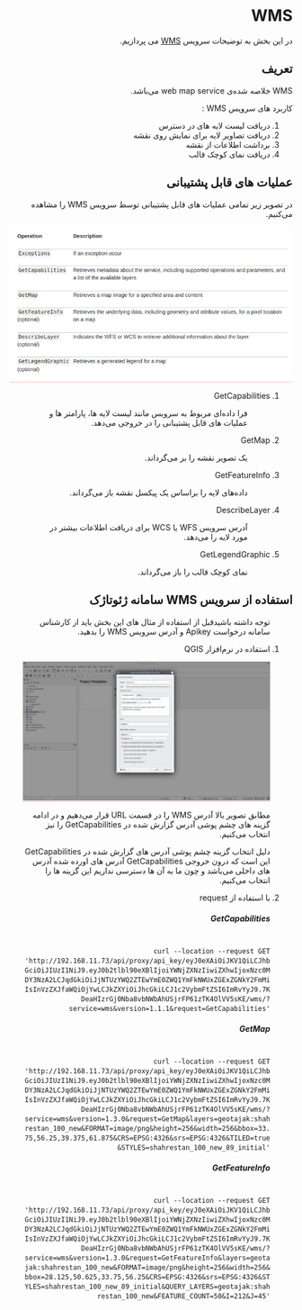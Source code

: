 <h1 id="WMS" dir="rtl">WMS</h1>

<p dir="rtl">در این بخش به توضیحات سرویس  <a href="https://docs.geoserver.org/2.22.x/en/user/services/wms/reference.html">WMS</a> می پردازیم. </p>

<h2 id="-" dir="rtl">تعریف</h2>
<p dir="rtl">WMS خلاصه شده‌ی web map service می‌باشد.</p>
<p dir="rtl">کاربرد های سرویس WMS :</p>
<ol dir="rtl">
<li dir="rtl">دریافت لیست لایه های در دسترس</li>
<li dir="rtl">دریافت تصاویر لایه برای نمایش روی نقشه</li>
<li dir="rtl">برداشت اطلاعات از نقشه</li>
<li dir="rtl">دریافت نمای کوچک قالب</li>
</ol>

<h2 id="-" dir="rtl">عملیات های قابل پشتیبانی</h2>
<p dir="rtl">در تصویر زیر تمامی عملیات های قابل پشتیبانی توسط سرویس WMS را مشاهده می‌کنیم.</p>
<p dir="ltr"  style="background-color: mistyrose"><img src="https://raw.githubusercontent.com/SaaFaa-company/geotajak3-documents/main/services/image/wms-oprations.png" alt="WMS supported operations" title="WMS supported operations"></p>

<ol dir="rtl">
    <li dir="rtl">GetCapabilities
    <ol dir="rtl" style="list-style: none">
    <li dir="rtl" style="list-style: none"><p dir="rtl">فرا داده‌ای مربوط به سرویس مانند لیست لایه ها، پارامتر ها و عملیات های قابل پشتیبانی را در خروجی می‌دهد.</p></li>
    </ol>
    </li>
    <li dir="rtl">GetMap
    <ol dir="rtl" style="list-style: none">
    <li dir="rtl" style="list-style: none"><p dir="rtl">یک تصویر نقشه را بر می‌گرداند.</p></li>
    </ol>
    </li>
    <li dir="rtl">GetFeatureInfo
    <ol dir="rtl" style="list-style: none">
    <li dir="rtl" style="list-style: none"><p dir="rtl">داده‌های لایه را براساس یک پیکسل نقشه باز می‌گرداند.</p></li>
    </ol>
    </li>
    <li dir="rtl">DescribeLayer
    <ol dir="rtl" style="list-style: none">
    <li dir="rtl" style="list-style: none"><p dir="rtl">آدرس سرویس WFS یا WCS برای دریافت اطلاعات بیشتر در مورد لایه را می‌دهد. </p></li>
    </ol>
    </li>
    <li dir="rtl">GetLegendGraphic
    <ol dir="rtl" style="list-style: none">
    <li dir="rtl" style="list-style: none"><p dir="rtl">نمای کوچک قالب را باز می‌گرداند.</p></li>
    </ol>
    </li>
</ol>

<h2 id="-" dir="rtl">استفاده از سرویس WMS سامانه ژئوتاژک</h2>

<ol dir="rtl">

<p dir="rtl">توجه داشته باشیدقبل از استفاده از مثال های این بخش باید از کارشناس سامانه درخواست Apikey و آدرس سرویس WMS را بدهید.</p>

<li dir="rtl">استفاده در نرم‌افزار QGIS</li>
<p dir="ltr"  style="background-color: mistyrose"><img src="https://raw.githubusercontent.com/SaaFaa-company/geotajak3-documents/main/services/image/add-wms-qgis.png" alt="add WMS to qgis" title="add WMS to qgis"></p>
<p dir="rtl">مطابق تصویر بالا آدرس WMS را در قسمت URL قرار می‌دهیم و در ادامه گزینه های چشم پوشی آدرس گزارش شده در GetCapabilities را نیز انتخاب می‌کنیم.</p>
<p dir="rtl">دلیل انتخاب گزینه چشم پوشی آدرس های گزارش شده در GetCapabilities این است که درون خروجی GetCapabilities آدرس های اورده شده آدرس های داخلی می‌باشد و چون ما به آن ها دسترسی نداریم این گزینه ها را انتخاب می‌کنیم.</p>

<li dir="rtl">با استفاده از request</li>
<h5 dir="rtl">GetCapabilities</h5>
<p dir="rtl">
<code dir="ltr">
curl --location --request GET 'http://192.168.11.73/api/proxy/api_key/eyJ0eXAiOiJKV1QiLCJhbGciOiJIUzI1NiJ9.eyJ0b2tlbl90eXBlIjoiYWNjZXNzIiwiZXhwIjoxNzc0MDY3NzA2LCJqdGkiOiJjNTUzYWQ2ZTEwYmE0ZWQ1YmFkNWUxZGExZGNkY2FmMiIsInVzZXJfaWQiOjYwLCJkZXYiOiJhcGkiLCJ1c2VybmFtZSI6ImRvYyJ9.7KDeaHIzrGj0Nba8vbNWbAhUSjrFP61zTK4OlVV5sKE/wms/?service=wms&version=1.1.1&request=GetCapabilities'
</code></p>
<h5 dir="rtl">GetMap</h5>
<p dir="rtl">
<code dir="ltr">
curl --location --request GET 'http://192.168.11.73/api/proxy/api_key/eyJ0eXAiOiJKV1QiLCJhbGciOiJIUzI1NiJ9.eyJ0b2tlbl90eXBlIjoiYWNjZXNzIiwiZXhwIjoxNzc0MDY3NzA2LCJqdGkiOiJjNTUzYWQ2ZTEwYmE0ZWQ1YmFkNWUxZGExZGNkY2FmMiIsInVzZXJfaWQiOjYwLCJkZXYiOiJhcGkiLCJ1c2VybmFtZSI6ImRvYyJ9.7KDeaHIzrGj0Nba8vbNWbAhUSjrFP61zTK4OlVV5sKE/wms/?service=wms&version=1.3.0&request=GetMap&layers=geotajak:shahrestan_100_new&FORMAT=image/png&height=256&width=256&bbox=33.75,56.25,39.375,61.875&CRS=EPSG:4326&srs=EPSG:4326&TILED=true&STYLES=shahrestan_100_new_89_initial'
</code></p>
<h5 dir="rtl">GetFeatureInfo</h5>
<p dir="rtl">
<code dir="ltr">
curl --location --request GET 'http://192.168.11.73/api/proxy/api_key/eyJ0eXAiOiJKV1QiLCJhbGciOiJIUzI1NiJ9.eyJ0b2tlbl90eXBlIjoiYWNjZXNzIiwiZXhwIjoxNzc0MDY3NzA2LCJqdGkiOiJjNTUzYWQ2ZTEwYmE0ZWQ1YmFkNWUxZGExZGNkY2FmMiIsInVzZXJfaWQiOjYwLCJkZXYiOiJhcGkiLCJ1c2VybmFtZSI6ImRvYyJ9.7KDeaHIzrGj0Nba8vbNWbAhUSjrFP61zTK4OlVV5sKE/wms/?service=wms&version=1.3.0&request=GetFeatureInfo&layers=geotajak:shahrestan_100_new&FORMAT=image/png&height=256&width=256&bbox=28.125,50.625,33.75,56.25&CRS=EPSG:4326&srs=EPSG:4326&STYLES=shahrestan_100_new_89_initial&QUERY_LAYERS=geotajak:shahrestan_100_new&FEATURE_COUNT=50&I=212&J=45'
</code></p>

</ol>